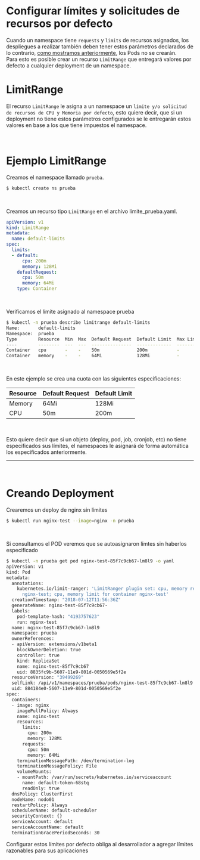 # Configurar límites y solicitudes de recursos por defecto

Cuando un namespace tiene `requests` y `limits` de recursos asignados, los despliegues a realizar también deben tener estos parámetros declarados de lo contrario, [como mostramos anteriormente](/Quotas_Namespace.md), los Pods no se crearán. <br>
Para esto es posible crear un recurso `LimitRange` que entregará valores por defecto a cualquier deployment de un namespace.<br>


# LimitRange

El recurso `LimitRange` le asigna a un namespace un `límite y/o solicitud de recursos de CPU y Memoria por defecto`, esto quiere decir, que si un deployment no tiene estos parámetros configurados se le entregarán estos valores en base a los que tiene impuestos el namespace.

<br>

# Ejemplo LimitRange

Creamos el namespace llamado `prueba`.

```sh
$ kubectl create ns prueba
```
<br>

Creamos un recurso tipo `LimitRange` en el archivo limite_prueba.yaml.

```yaml
apiVersion: v1
kind: LimitRange
metadata:
  name: default-limits
spec:
  limits:
  - default:
      cpu: 200m
      memory: 128Mi
    defaultRequest:
      cpu: 50m
      memory: 64Mi
    type: Container
```

<br>

Verificamos el límite asignado al namespace prueba

```sh
$ kubectl -n prueba describe limitrange default-limits
Name:       default-limits
Namespace:  prueba
Type        Resource  Min  Max  Default Request  Default Limit  Max Limit/Request Ratio
----        --------  ---  ---  ---------------  -------------  -----------------------
Container   cpu       -    -    50m              200m           -
Container   memory    -    -    64Mi             128Mi          -

```

<br>

En este ejemplo se crea una cuota con las siguientes especificaciones:

Resource |Default Request| Default Limit |
---|---|---|
Memory | 64Mi | 128Mi |
CPU | 50m | 200m |

<br>

Esto quiere decir que si un objeto (deploy, pod, job, cronjob, etc) no tiene especificados sus límites, el namespaces le asignará de forma automática los especificados anteriormente.

***

<br>

# Creando Deployment

Crearemos un deploy de nginx sin límites

```sh
$ kubectl run nginx-test --image=nginx -n prueba
```

<br>

Si consultamos el POD veremos que se autoasignaron límtes sin haberlos especificado

```sh
$ kubectl -n prueba get pod nginx-test-85f7c9cb67-lm8l9 -o yaml
apiVersion: v1
kind: Pod
metadata:
  annotations:
    kubernetes.io/limit-ranger: 'LimitRanger plugin set: cpu, memory request for container
      nginx-test; cpu, memory limit for container nginx-test'
  creationTimestamp: "2018-07-12T11:56:36Z"
  generateName: nginx-test-85f7c9cb67-
  labels:
    pod-template-hash: "4193757623"
    run: nginx-test
  name: nginx-test-85f7c9cb67-lm8l9
  namespace: prueba
  ownerReferences:
  - apiVersion: extensions/v1beta1
    blockOwnerDeletion: true
    controller: true
    kind: ReplicaSet
    name: nginx-test-85f7c9cb67
    uid: 8835fc9b-5607-11e9-801d-0050569e5f2e
  resourceVersion: "39499269"
  selfLink: /api/v1/namespaces/prueba/pods/nginx-test-85f7c9cb67-lm8l9
  uid: 884184e0-5607-11e9-801d-0050569e5f2e
spec:
  containers:
  - image: nginx
    imagePullPolicy: Always
    name: nginx-test
    resources:
      limits:
        cpu: 200m
        memory: 128Mi
      requests:
        cpu: 50m
        memory: 64Mi
    terminationMessagePath: /dev/termination-log
    terminationMessagePolicy: File
    volumeMounts:
    - mountPath: /var/run/secrets/kubernetes.io/serviceaccount
      name: default-token-68stq
      readOnly: true
  dnsPolicy: ClusterFirst
  nodeName: nodo01
  restartPolicy: Always
  schedulerName: default-scheduler
  securityContext: {}
  serviceAccount: default
  serviceAccountName: default
  terminationGracePeriodSeconds: 30
```

Configurar estos límites por defecto obliga al desarrollador a agregar límites razonables para sus aplicaciones
